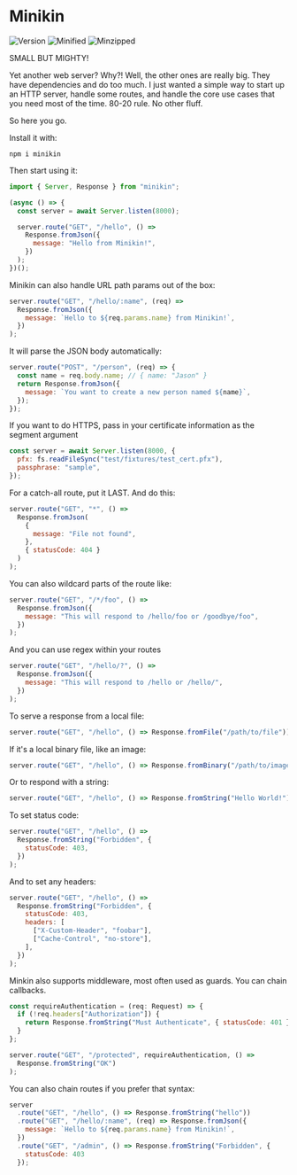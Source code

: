 # Minikin

![Version](https://badgen.net/npm/v/minikin)
![Minified](https://badgen.net/bundlephobia/min/minikin)
![Minzipped](https://badgen.net/bundlephobia/minzip/minikin)

SMALL BUT MIGHTY!

Yet another web server? Why?! Well, the other ones are really big. They have dependencies and do too much. I just wanted a simple way to start up an HTTP server, handle some routes, and handle the core use cases that you need most of the time. 80-20 rule. No other fluff.

So here you go.

Install it with:

```
npm i minikin
```

Then start using it:

```javascript
import { Server, Response } from "minikin";

(async () => {
  const server = await Server.listen(8000);

  server.route("GET", "/hello", () =>
    Response.fromJson({
      message: "Hello from Minikin!",
    })
  );
})();
```

Minikin can also handle URL path params out of the box:

```javascript
server.route("GET", "/hello/:name", (req) =>
  Response.fromJson({
    message: `Hello to ${req.params.name} from Minikin!`,
  })
);
```

It will parse the JSON body automatically:

```javascript
server.route("POST", "/person", (req) => {
  const name = req.body.name; // { name: "Jason" }
  return Response.fromJson({
    message: `You want to create a new person named ${name}`,
  });
});
```

If you want to do HTTPS, pass in your certificate information as the segment argument

```javascript
const server = await Server.listen(8000, {
  pfx: fs.readFileSync("test/fixtures/test_cert.pfx"),
  passphrase: "sample",
});
```

For a catch-all route, put it LAST. And do this:

```javascript
server.route("GET", "*", () =>
  Response.fromJson(
    {
      message: "File not found",
    },
    { statusCode: 404 }
  )
);
```

You can also wildcard parts of the route like:

```javascript
server.route("GET", "/*/foo", () =>
  Response.fromJson({
    message: "This will respond to /hello/foo or /goodbye/foo",
  })
);
```

And you can use regex within your routes

```javascript
server.route("GET", "/hello/?", () =>
  Response.fromJson({
    message: "This will respond to /hello or /hello/",
  })
);
```

To serve a response from a local file:

```javascript
server.route("GET", "/hello", () => Response.fromFile("/path/to/file"));
```

If it's a local binary file, like an image:

```javascript
server.route("GET", "/hello", () => Response.fromBinary("/path/to/image"));
```

Or to respond with a string:

```javascript
server.route("GET", "/hello", () => Response.fromString("Hello World!"));
```

To set status code:

```javascript
server.route("GET", "/hello", () =>
  Response.fromString("Forbidden", {
    statusCode: 403,
  })
);
```

And to set any headers:

```javascript
server.route("GET", "/hello", () =>
  Response.fromString("Forbidden", {
    statusCode: 403,
    headers: [
      ["X-Custom-Header", "foobar"],
      ["Cache-Control", "no-store"],
    ],
  })
);
```

Minkin also supports middleware, most often used as guards. You can chain callbacks.

```javascript
const requireAuthentication = (req: Request) => {
  if (!req.headers["Authorization"]) {
    return Response.fromString("Must Authenticate", { statusCode: 401 });
  }
};

server.route("GET", "/protected", requireAuthentication, () =>
  Response.fromString("OK")
);
```

You can also chain routes if you prefer that syntax:

```javascript
server
  .route("GET", "/hello", () => Response.fromString("hello"))
  .route("GET", "/hello/:name", (req) => Response.fromJson({
    message: `Hello to ${req.params.name} from Minikin!`,
  })
  .route("GET", "/admin", () => Response.fromString("Forbidden", {
    statusCode: 403
  });
```
